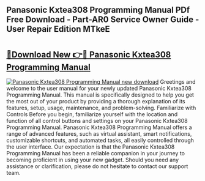 ## Panasonic Kxtea308 Programming Manual PDf Free Download - Part-AR0 Service Owner Guide - User Repair Edition MTkeE

# <h2><a href="http://bc64696.oget.top/?id=Panasonic+Kxtea308+Programming+Manual">🔗Download New 👉🔴 Panasonic Kxtea308 Programming Manual</a></h2>

[![Panasonic Kxtea308 Programming Manual new download](https://i.imgur.com/5g1atiW.png)](http://bc64696.oget.top/?id=Panasonic+Kxtea308+Programming+Manual)
Greetings and welcome to the user manual for your newly updated Panasonic Kxtea308 Programming Manual. This manual is specifically designed to help you get the most out of your product by providing a thorough explanation of its features, setup, usage, maintenance, and problem-solving. Familiarize with Controls Before you begin, familiarize yourself with the location and function of all control buttons and settings on your Panasonic Kxtea308 Programming Manual. Panasonic Kxtea308 Programming Manual offers a range of advanced features, such as virtual assistant, smart notifications, customizable shortcuts, and automated tasks, all easily controlled through the user interface. Our expectation is that the Panasonic Kxtea308 Programming Manual has been a reliable companion in your journey to becoming proficient in using your new gadget. Should you need any assistance or clarification, please do not hesitate to contact our support team.
